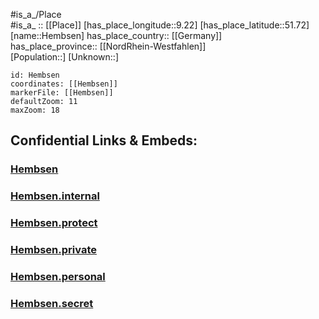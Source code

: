 ﻿---
location: [51.72,9.22] 
mapzoom: [7,12] 
mapmarker: city 
type: City
tags:
- geo/City


SpocWebEntityId: 30884
isDeleted: false
confidential: public

---
#is_a_/Place  
#is_a_ :: [[Place]] 
[has_place_longitude::9.22] 
[has_place_latitude::51.72] 
[name::Hembsen] 
has_place_country:: [[Germany]]  
has_place_province:: [[NordRhein-Westfahlen]]  
[Population::] 
[Unknown::] 


```leaflet
id: Hembsen
coordinates: [[Hembsen]] 
markerFile: [[Hembsen]] 
defaultZoom: 11 
maxZoom: 18
```


## Confidential Links & Embeds: 

### [Hembsen](/_public/Earth/Continent/Europe/Europe~Central/Germany/Germany~West/Nord_Rhein-Westfalen/counties~NW/Höxter/cities~Höxter/Brakel/Hembsen.md) 

### [Hembsen.internal](/_internal/Earth/Continent/Europe/Europe~Central/Germany/Germany~West/Nord_Rhein-Westfalen/counties~NW/Höxter/cities~Höxter/Brakel/Hembsen.internal.md) 

### [Hembsen.protect](/_protect/Earth/Continent/Europe/Europe~Central/Germany/Germany~West/Nord_Rhein-Westfalen/counties~NW/Höxter/cities~Höxter/Brakel/Hembsen.protect.md) 

### [Hembsen.private](/_private/Earth/Continent/Europe/Europe~Central/Germany/Germany~West/Nord_Rhein-Westfalen/counties~NW/Höxter/cities~Höxter/Brakel/Hembsen.private.md) 

### [Hembsen.personal](/_personal/Earth/Continent/Europe/Europe~Central/Germany/Germany~West/Nord_Rhein-Westfalen/counties~NW/Höxter/cities~Höxter/Brakel/Hembsen.personal.md) 

### [Hembsen.secret](/_secret/Earth/Continent/Europe/Europe~Central/Germany/Germany~West/Nord_Rhein-Westfalen/counties~NW/Höxter/cities~Höxter/Brakel/Hembsen.secret.md) 
